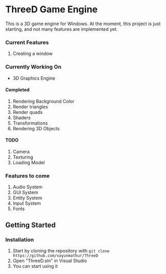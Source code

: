 # ThreeD Game Engine
This is a 3D game engine for Windows. At the moment, this project is just starting, and not many features are implemented yet.
### Current Features
1. Creating a window

### Currently Working On
* 3D Graphics Engine
#### Completed
1. Rendering Background Color
2. Render triangles
3. Render quads
4. Shaders
5. Transformations
6. Rendering 3D Objects
#### TODO
1. Camera
2. Texturing
3. Loading Model

### Features to come

1. Audio System
2. GUI System
3. Entity System
4. Input System
5. Fonts

## Getting Started
### Installation
1. Start by cloning the repository with `git clone https://github.com/vayunmathur/ThreeD`
2. Open "ThreeD.sln" in Visual Studio
3. You can start using it

